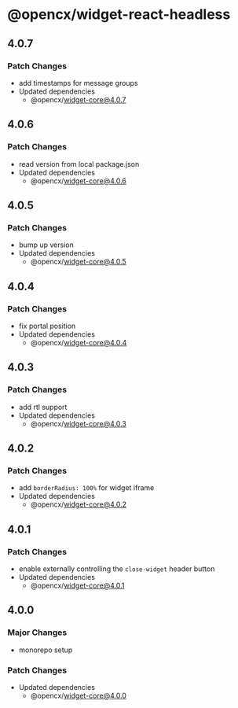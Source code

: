 # @opencx/widget-react-headless

## 4.0.7

### Patch Changes

- add timestamps for message groups
- Updated dependencies
  - @opencx/widget-core@4.0.7

## 4.0.6

### Patch Changes

- read version from local package.json
- Updated dependencies
  - @opencx/widget-core@4.0.6

## 4.0.5

### Patch Changes

- bump up version
- Updated dependencies
  - @opencx/widget-core@4.0.5

## 4.0.4

### Patch Changes

- fix portal position
- Updated dependencies
  - @opencx/widget-core@4.0.4

## 4.0.3

### Patch Changes

- add rtl support
- Updated dependencies
  - @opencx/widget-core@4.0.3

## 4.0.2

### Patch Changes

- add `borderRadius: 100%` for widget iframe
- Updated dependencies
  - @opencx/widget-core@4.0.2

## 4.0.1

### Patch Changes

- enable externally controlling the `close-widget` header button
- Updated dependencies
  - @opencx/widget-core@4.0.1

## 4.0.0

### Major Changes

- monorepo setup

### Patch Changes

- Updated dependencies
  - @opencx/widget-core@4.0.0
